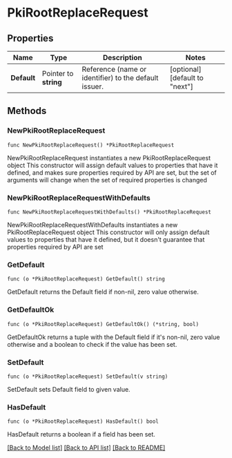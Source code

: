 # PkiRootReplaceRequest

## Properties

Name | Type | Description | Notes
------------ | ------------- | ------------- | -------------
**Default** | Pointer to **string** | Reference (name or identifier) to the default issuer. | [optional] [default to "next"]

## Methods

### NewPkiRootReplaceRequest

`func NewPkiRootReplaceRequest() *PkiRootReplaceRequest`

NewPkiRootReplaceRequest instantiates a new PkiRootReplaceRequest object
This constructor will assign default values to properties that have it defined,
and makes sure properties required by API are set, but the set of arguments
will change when the set of required properties is changed

### NewPkiRootReplaceRequestWithDefaults

`func NewPkiRootReplaceRequestWithDefaults() *PkiRootReplaceRequest`

NewPkiRootReplaceRequestWithDefaults instantiates a new PkiRootReplaceRequest object
This constructor will only assign default values to properties that have it defined,
but it doesn't guarantee that properties required by API are set

### GetDefault

`func (o *PkiRootReplaceRequest) GetDefault() string`

GetDefault returns the Default field if non-nil, zero value otherwise.

### GetDefaultOk

`func (o *PkiRootReplaceRequest) GetDefaultOk() (*string, bool)`

GetDefaultOk returns a tuple with the Default field if it's non-nil, zero value otherwise
and a boolean to check if the value has been set.

### SetDefault

`func (o *PkiRootReplaceRequest) SetDefault(v string)`

SetDefault sets Default field to given value.

### HasDefault

`func (o *PkiRootReplaceRequest) HasDefault() bool`

HasDefault returns a boolean if a field has been set.


[[Back to Model list]](../README.md#documentation-for-models) [[Back to API list]](../README.md#documentation-for-api-endpoints) [[Back to README]](../README.md)


